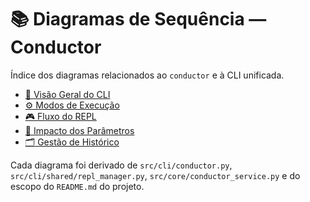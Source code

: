 # 📚 Diagramas de Sequência — Conductor

Índice dos diagramas relacionados ao `conductor` e à CLI unificada.

- [🧭 Visão Geral do CLI](./cli-overview.md)
- [⚙️ Modos de Execução](./execution-modes.md)
- [🎮 Fluxo do REPL](./repl-flow.md)
- [🧩 Impacto dos Parâmetros](./params-impact.md)
- [🗂️ Gestão de Histórico](./history-management.md)

Cada diagrama foi derivado de `src/cli/conductor.py`, `src/cli/shared/repl_manager.py`, `src/core/conductor_service.py` e do escopo do `README.md` do projeto.
